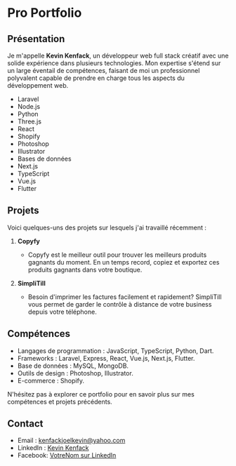 # Pro Portfolio

## Présentation

Je m'appelle **Kevin Kenfack**, un développeur web full stack créatif avec une solide expérience dans plusieurs technologies. Mon expertise s'étend sur un large éventail de compétences, faisant de moi un professionnel polyvalent capable de prendre en charge tous les aspects du développement web.

- Laravel
- Node.js
- Python
- Three.js
- React
- Shopify
- Photoshop
- Illustrator
- Bases de données
- Next.js
- TypeScript
- Vue.js
- Flutter

## Projets

Voici quelques-uns des projets sur lesquels j'ai travaillé récemment :

1. **Copyfy**
   - Copyfy est le meilleur outil pour trouver les meilleurs produits gagnants du moment. En un temps record, copiez et exportez ces produits gagnants dans votre boutique.

2. **SimpliTill**
   - Besoin d'imprimer les factures facilement et rapidement? SimpliTill vous permet de garder le contrôle à distance de votre business depuis votre téléphone.

## Compétences

- Langages de programmation : JavaScript, TypeScript, Python, Dart.
- Frameworks : Laravel, Express, React, Vue.js, Next.js, Flutter.
- Base de données : MySQL, MongoDB.
- Outils de design : Photoshop, Illustrator.
- E-commerce : Shopify.

N'hésitez pas à explorer ce portfolio pour en savoir plus sur mes compétences et projets précédents.

## Contact

- Email : [kenfackjoelkevin@yahoo.com](mailto:votre.email@example.com)
- LinkedIn : [Kevin Kenfack](https://www.linkedin.com/in/kevinkenfackjoel)
- Facebook: [VotreNom sur LinkedIn](https://www.facebook.com/kevinkenfackjoel)

